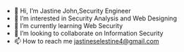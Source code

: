 - 👋 Hi, I’m Jastine John,Security Engineer
- 👀 I’m interested in Security Analysis and Web Designing
- 🌱 I’m currently learning Web Security
- 💞️ I’m looking to collaborate on Information Security
- 📫 How to reach me jastineselestine4@gmail.com

<!---
Inforsec4/Inforsec4 is a ✨ special ✨ repository because its `README.md` (this file) appears on your GitHub profile.
You can click the Preview link to take a look at your changes.
--->

